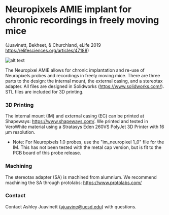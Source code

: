 # Neuropixels AMIE implant for chronic recordings in freely moving mice
(Juavinett, Bekheet, & Churchland, eLife 2019 https://elifesciences.org/articles/47188)

![alt text](https://github.com/churchlandlab/ChronicNeuropixels/blob/master/Figure%201%20Probe%20Schematic-01.png)

The Neuropixel AMIE allows for chronic implantation and re-use of Neuropixels probes and recordings in freely moving mice.
There are three parts to the design: the internal mount, the external casing, and a stereotax adapter. All files are designed
in Solidworks (https://www.solidworks.com/). STL files are included for 3D printing. 

### 3D Printing
The internal mount (IM) and external casing (EC) can be printed at Shapeways: https://www.shapeways.com/. We printed and tested in VeroWhite material using a Stratasys Eden 260VS PolyJet 3D Printer with 16 µm resolution.

* Note: For Neuropixels 1.0 probes, use the "im_neuropixel 1_0" file for the IM. This has not been tested with the metal cap version, but is fit to the PCB board of this probe release.

### Machining
The stereotax adapter (SA) is machined from alumnium. We recommend machining the SA through protolabs: https://www.protolabs.com/


### Contact
Contact Ashley Juavinett (ajuavine@ucsd.edu) with questions.
